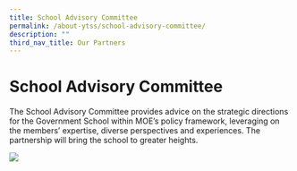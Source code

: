 ```yaml
---
title: School Advisory Committee
permalink: /about-ytss/school-advisory-committee/
description: ""
third_nav_title: Our Partners
---
```

# **School Advisory Committee**
  
The School Advisory Committee provides advice on the strategic directions for the Government School within MOE’s policy framework, leveraging on the members’ expertise, diverse perspectives and experiences. The partnership will bring the school to greater heights.

![](/images/sac%20member%20board%201.png)